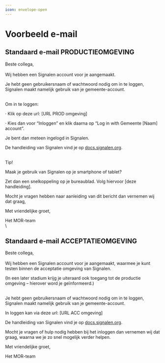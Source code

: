 ```yaml
---
icon: envelope-open
---
```


# Voorbeeld e-mail

## **Standaard e-mail PRODUCTIEOMGEVING**

Beste collega,\
\
Wij hebben een Signalen account voor je aangemaakt.

Je hebt geen gebruikersnaam of wachtwoord nodig om in te loggen, Signalen maakt namelijk gebruik van je gemeente-account.

\
Om in te loggen:

·         Klik op deze url: \[URL PROD omgeving]

·         Kies dan voor “Inloggen” en klik daarna op “Log in with Gemeente \[Naam] account”.

Je bent dan meteen ingelogd in Signalen.

De handleiding van Signalen vind je op [docs.signalen.org](https://docs.signalen.org/).

\
Tip!

Maak je gebruik van Signalen op je smartphone of tablet?

Zet dan een snelkoppeling op je bureaublad. Volg hiervoor \[deze handleiding].

&#x20;

Mocht je vragen hebben naar aanleiding van dit bericht dan vernemen wij dat graag,

&#x20;

Met vriendelijke groet,

Het MOR-team\
\


## **Standaard e-mail ACCEPTATIEOMGEVING**

Beste collega,\
\
Wij hebben een Signalen account voor je aangemaakt, waarmee je kunt testen binnen de acceptatie omgeving van Signalen.

(In een later stadium krijg je uiteraard ook toegang tot de productie omgeving – hierover word je geïnformeerd.)

&#x20;\
Je hebt geen gebruikersnaam of wachtwoord nodig om in te loggen, Signalen maakt namelijk gebruik van je gemeente-account.

In loggen kan via deze url: \[URL ACC omgeving]

&#x20;

De handleiding van Signalen vind je op [docs.signalen.org](https://docs.signalen.org/).

Mocht je vragen of hulp nodig hebben bij het inloggen dan vernemen wij dat graag, waarna we je zo snel mogelijk verder helpen.

&#x20;

Met vriendelijke groet,

&#x20;Het MOR-team
